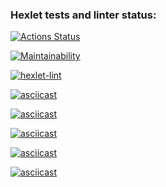 ### Hexlet tests and linter status:
[![Actions Status](https://github.com/bikkir/python-project-lvl1/workflows/hexlet-check/badge.svg)](https://github.com/bikkir/python-project-lvl1/actions)

[![Maintainability](https://api.codeclimate.com/v1/badges/a7a0a767877828eb5d7d/maintainability)](https://codeclimate.com/github/bikkir/python-project-lvl1/maintainability)

[![hexlet-lint](https://github.com/bikkir/python-project-lvl1/actions/workflows/linter-check.yml/badge.svg)](https://github.com/bikkir/python-project-lvl1/actions/workflows/linter-check.yml)

[![asciicast](https://asciinema.org/a/gBoHUdXJvx4szfVpOAqZTCE0n.svg)](https://asciinema.org/a/gBoHUdXJvx4szfVpOAqZTCE0n)

[![asciicast](https://asciinema.org/a/qPpkt5XlEtBGVrEU7FBqWNLb5.svg)](https://asciinema.org/a/qPpkt5XlEtBGVrEU7FBqWNLb5)

[![asciicast](https://asciinema.org/a/7ybzKuE2cl2DxiZuWBJMgPZEL.svg)](https://asciinema.org/a/7ybzKuE2cl2DxiZuWBJMgPZEL)

[![asciicast](https://asciinema.org/a/O7sIeR8DatGzIzPE4qLTEgo4I.svg)](https://asciinema.org/a/O7sIeR8DatGzIzPE4qLTEgo4I)

[![asciicast](https://asciinema.org/a/toYihxOb69sp7El4j93JZV00R.svg)](https://asciinema.org/a/toYihxOb69sp7El4j93JZV00R)